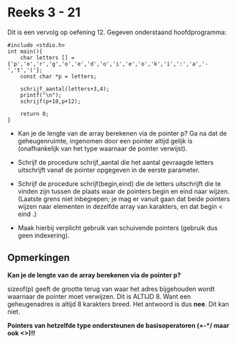 # Reeks 3 - 21     
Dit is een vervolg op oefening 12. Gegeven onderstaand hoofdprogramma:

    #include <stdio.h>
    int main(){
        char letters [] = {'p','o','r','g','o','e','d','o','i','e','o','k','i',':','a','-','t','('};
        const char *p = letters;

        schrijf_aantal(letters+3,4);
        printf("\n");
        schrijf(p+10,p+12);

        return 0;
    }

- Kan je de lengte van de array berekenen via de pointer p? Ga na dat de geheugenruimte, ingenomen door een pointer
  altijd gelijk is (onafhankelijk van het type waarnaar de pointer verwijst).


- Schrijf de procedure schrijf_aantal die het aantal gevraagde letters uitschrijft vanaf de pointer opgegeven in de eerste parameter.


- Schrijf de procedure schrijf(begin,eind) die de letters uitschrijft die te vinden zijn tussen de plaats waar de
  pointers begin en eind naar wijzen. (Laatste grens niet inbegrepen; je mag er vanuit gaan dat beide pointers wijzen naar
  elementen in dezelfde array van karakters, en dat begin < eind .) 
  
- Maak hierbij verplicht gebruik van schuivende pointers (gebruik dus geen indexering).
  

## Opmerkingen

**Kan je de lengte van de array berekenen via de pointer p?**

sizeof(p) geeft de grootte terug van waar het adres bijgehouden wordt waarnaar de pointer moet verwijzen. 
Dit is ALTIJD 8. Want een geheugenadres is altijd 8 karakters breed. Het antwoord is dus **nee**. Dit kan niet.

**Pointers van hetzelfde type ondersteunen de basisoperatoren (+-*/ maar ook <>)!!**